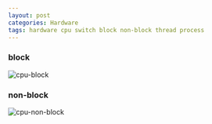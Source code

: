 ```yaml
---
layout: post
categories: Hardware
tags: hardware cpu switch block non-block thread process
---
```




### block

![cpu-block](http://www.plantuml.com/plantuml/proxy?cache=no&src=https://raw.github.com/Wang-Ray/Wang-Ray.github.io/master/assets/plantuml/cpu-block.md)

### non-block

![cpu-non-block](http://www.plantuml.com/plantuml/proxy?cache=no&src=https://raw.github.com/Wang-Ray/Wang-Ray.github.io/master/assets/plantuml/cpu-non-block.md)

